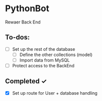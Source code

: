 # PythonBot
Rewaer Back End

## To-dos:
- [ ] Set up the rest of the database
    - [ ] Define the other collections (model)
    - [ ] Import data from MySQL
- [ ] Protect access to the BackEnd 

## Completed ✓
- [x] Set up route for User + database handling